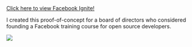 <div>
	<a href="http://alexcrawford.me/fbignite" target="_blank" class="button small secondary">
		Click here to view Facebook Ignite!
	</a>
</div>

I created this proof-of-concept for a board of directors who considered founding a Facebook training course for open source developers.

<img src="http://alexcrawford.me/fbignite/img/ignite.png">